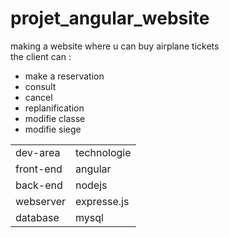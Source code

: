 # projet_angular_website

making a website where u can buy airplane tickets <br/>
the client can :
<ul>
  <li>make a reservation</li>
<li>consult</li>
<li>cancel</li>
<li>replanification</li>
<li>modifie classe</li>
<li>modifie siege</li>
  </ul>
  <table>
  <tr >
    <td>dev-area</td>
    <td>technologie</td>
  </tr>
  <tr>
    <td>front-end</td>
    <td>angular</td>
  </tr>
  <tr>
    <td>back-end</td>
    <td>nodejs</td>
  </tr>
  <tr>
    <td>webserver</td>
    <td>expresse.js</td>
  </tr>
  <tr>
    <td>database</td>
    <td>mysql</td>
  </tr>
</table>
